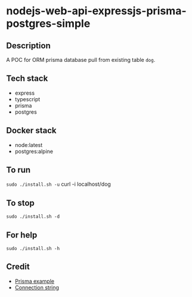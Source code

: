 # nodejs-web-api-expressjs-prisma-postgres-simple

## Description
A POC for ORM prisma database pull from existing table `dog`.

## Tech stack
- express
- typescript
- prisma
- postgres

## Docker stack
- node:latest
- postgres:alpine

## To run
`sudo ./install.sh -u`
curl -i localhost/dog

## To stop
`sudo ./install.sh -d`

## For help
`sudo ./install.sh -h`

## Credit
- [Prisma example](https://dev.to/joshtom/build-a-rest-api-with-prisma-node-js-and-typescript-36o)
- [Connection string](https://www.prisma.io/docs/getting-started/setup-prisma/add-to-existing-project/relational-databases/connect-your-database-typescript-postgresql)
